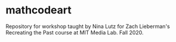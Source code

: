 # mathcodeart
Repository for workshop taught by Nina Lutz for Zach Lieberman's Recreating the Past course at MIT Media Lab. Fall 2020.
